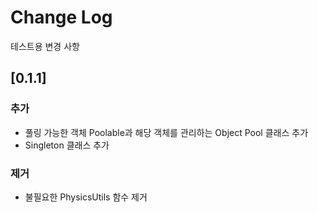 # Change Log

테스트용 변경 사항

## [0.1.1]

### 추가
 - 풀링 가능한 객체 Poolable과 해당 객체를 관리하는 Object Pool 클래스 추가
 - Singleton 클래스 추가

### 제거
 - 불필요한 PhysicsUtils 함수 제거